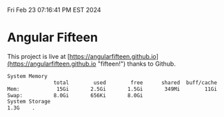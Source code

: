 Fri Feb 23 07:16:41 PM EST 2024

# Angular Fifteen


This project is live at [https://angularfifteen.github.io](https://angularfifteen.github.io "fifteen!") thanks to Github.

```bash
System Memory
               total        used        free      shared  buff/cache   available
Mem:            15Gi       2.5Gi       1.5Gi       349Mi        11Gi        12Gi
Swap:          8.0Gi       656Ki       8.0Gi
System Storage
1.3G	.
```
